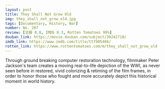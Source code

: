 ```yaml
---
layout: post 
title: They Shall Not Grow Old
img: they_shall_not_grow_old.jpg
tags: [Documentary, History, War]
number: No. 207
review: [豆瓣 8.8, IMDb 8.3, Rotten Tomatoes 99%]
douban_link: https://movie.douban.com/subject/30242710/
imdb_link: https://www.imdb.com/title/tt7905466/
rotten_link: https://www.rottentomatoes.com/m/they_shall_not_grow_old
---
```


Through ground breaking computer restoration technology, filmmaker Peter Jackson's team creates a moving real-to-life depiction of the WWI, as never seen before in restored, vivid colorizing & retiming of the film frames, in order to honor those who fought and more accurately depict this historical moment in world history.